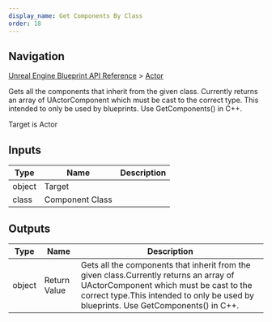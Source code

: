 ```yaml
---
display_name: Get Components By Class
order: 18
---
```

## Navigation

[Unreal Engine Blueprint API Reference](https://dev.epicgames.com/documentation/en-us/unreal-engine/BlueprintAPI) > [Actor](https://dev.epicgames.com/documentation/en-us/unreal-engine/BlueprintAPI/Actor)

Gets all the components that inherit from the given class.
Currently returns an array of UActorComponent which must be cast to the correct type.
This intended to only be used by blueprints. Use GetComponents() in C++.

Target is Actor

## Inputs

| Type | Name | Description |
| --- | --- | --- |
| object | Target |  |
| class | Component Class |  |

## Outputs

| Type | Name | Description |
| --- | --- | --- |
| object | Return Value | Gets all the components that inherit from the given class.Currently returns an array of UActorComponent which must be cast to the correct type.This intended to only be used by blueprints. Use GetComponents() in C++. |
